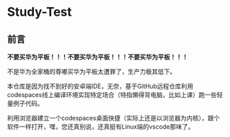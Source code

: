 # Study-Test

## 前言

**不要买华为平板！！！不要买华为平板！！！不要买华为平板！！！**

不是华为全家桶的尊嘟买华为平板太遭罪了，生产力极其低下。

本仓库是因为找不到好的安卓端IDE，无奈，基于GitHub远程仓库利用codespaces线上编译环境实现特定场合（特指懒得背电脑，比如上课）跑一些轻量例子代码。

利用浏览器建立一个codespaces桌面快捷（实际上还是以浏览器为内核），跟个软件一样打开，嘿，您还真别说，还真挺有Linux端的vscode那味了。
